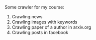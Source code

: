 Some crawler for my course:
1. Crawling news
2. Crawling images with keywords
3. Crawling paper of a author in arxiv.org
4. Crawling posts in facebook
